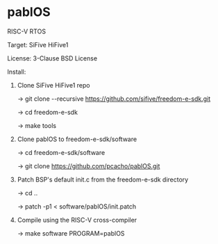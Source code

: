 # pablOS
RISC-V RTOS

Target: SiFive HiFive1

License: 3-Clause BSD License

Install:

1) Clone SiFive HiFive1 repo

	-> git clone --recursive https://github.com/sifive/freedom-e-sdk.git

	-> cd freedom-e-sdk

	-> make tools

2) Clone pablOS to freedom-e-sdk/software

	-> cd freedom-e-sdk/software

	-> git clone https://github.com/pcacho/pablOS.git

3) Patch BSP's default init.c from the freedom-e-sdk directory
	
	-> cd ..

	-> patch -p1 < software/pablOS/init.patch

3) Compile using the RISC-V cross-compiler

	-> make software PROGRAM=pablOS

